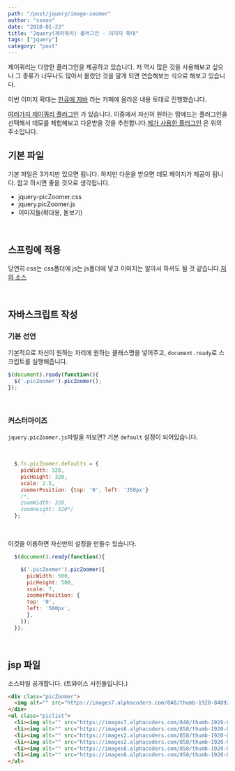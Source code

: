 ```yaml
---
path: "/post/jquery/image-zoomer"
author: "sseon"
date: "2018-01-23"
title: "Jquery(제이쿼리) 플러그인 - 이미지 확대"
tags: ["jquery"]
category: "post"
---
```


제이쿼리는 다양한 플러그인을 제공하고 있습니다. 저 역시 많은 것을 사용해보고 싶으나 그 종류가 너무나도 많아서 몰랐던 것을 알게 되면 연습해보는 식으로 해보고 있습니다.
<br/>

이번 이미지 확대는 [한큐에 자바](http://cafe.naver.com/javahanq/4748) 라는 카페에 올라온 내용 토대로 진행했습니다.
<br/>

[여러가지 제이쿼리 플러그인](https://www.jqueryscript.net/zoom/) 가 있습니다. 이중에서 자신이 원하는 맘에드는 플러그인을 선택해서 데모를 체험해보고 다운받을 것을 추천합니다.[제가 사용한 플러그인](https://www.jqueryscript.net/zoom/jQuery-Plugin-For-Image-Zoom-On-Hover-picZoomer.html) 은 위의 주소입니다.
<br/>

## 기본 파일

기본 파일은 3가지만 있으면 됩니다. 하지만 다운을 받으면 데모 페이지가 제공이 됩니다. 참고 하시면 좋을 것으로 생각됩니다.
<br/>

- jquery-picZoomer.css
- jquery.picZoomer.js
- 이미지들(확대용, 돋보기)

<br/>

## 스프링에 적용

당연히 css는 css폴더에 js는 js폴더에 넣고 이미지는 알아서 하셔도 될 것 같습니다.[저의 소스](https://github.com/SeonHyungJo/My_Study/tree/master/Jquery/Practise_jquery_imageZoomer)

<br/>

## 자바스크립트 작성

### 기본 선언

기본적으로 자신이 원하는 자리에 원하는 클래스명을 넣어주고, `document.ready`로 스크립트를 실행해줍니다.

```js
$(document).ready(function(){
  $('.picZoomer').picZoomer();
});
```

<br/>

### 커스터마이즈

`jquery.picZoomer.js`파일을 까보면? 기본 `default` 설정이 되어있습니다.

<br/>

```javascript
  $.fn.picZoomer.defaults = {
    picWidth: 320,
    picHeight: 320,
    scale: 2.5,
    zoomerPosition: {top: '0', left: '350px'}
    /*,
    zoomWidth: 320,
    zoomHeight: 320*/
  };
```

<br/>

이것을 이용하면 자신만의 설정을 만들수 있습니다.
<br/>

```javascript
  $(document).ready(function(){

    $('.picZoomer').picZoomer({
      picWidth: 500,
      picHeight: 500,
      scale: 7,
      zoomerPosition: {
      top: '0',
      left: '500px',
      },
    });
  });
```

<br/>

## jsp 파일

소스파일 공개합니다. (트와이스 사진들입니다.)

```html
<div class="picZoomer">
  <img alt="" src="https://images7.alphacoders.com/848/thumb-1920-848920.png">
</div>
<ul class="piclist">
  <li><img alt="" src="https://images7.alphacoders.com/848/thumb-1920-848920.png"></li>
  <li><img alt="" src="https://images6.alphacoders.com/858/thumb-1920-858060.jpg"></li>
  <li><img alt="" src="https://images2.alphacoders.com/858/thumb-1920-858066.jpg"></li>
  <li><img alt="" src="https://images2.alphacoders.com/858/thumb-1920-858067.jpg"></li>
  <li><img alt="" src="https://images8.alphacoders.com/858/thumb-1920-858065.jpg"></li>
  <li><img alt="" src="https://images6.alphacoders.com/858/thumb-1920-858060.jpg"></li>
</ul>
```
